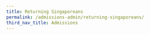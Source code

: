 ```yaml
---
title: Returning Singaporeans
permalink: /admissions-admin/returning-singaporeans/
third_nav_title: Admissions
---
```

